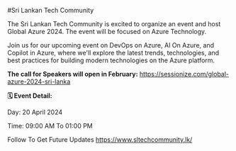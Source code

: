 #Sri Lankan Tech Community

The Sri Lankan Tech Community is excited to organize an event and host Global Azure 2024. The event will be focused on Azure Technology.

Join us for our upcoming event on DevOps on Azure, AI On Azure, and Copilot in Azure, where we'll explore the latest trends, technologies, and best practices for building modern technologies on the Azure platform.


**The call for Speakers will open in February:**
https://sessionize.com/global-azure-2024-sri-lanka


**🗓️ Event Detail:**

Day: 20 April 2024

Time: 09:00 AM To 01:00 PM

Follow To Get Future Updates
https://www.sltechcommunity.lk/

